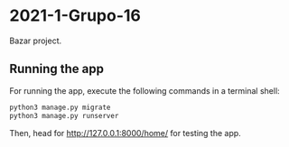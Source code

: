 # 2021-1-Grupo-16

Bazar project.

## Running the app

For running the app, execute the following commands in a terminal shell:

```bash
python3 manage.py migrate
python3 manage.py runserver
```

Then, head for http://127.0.0.1:8000/home/ for testing the app.